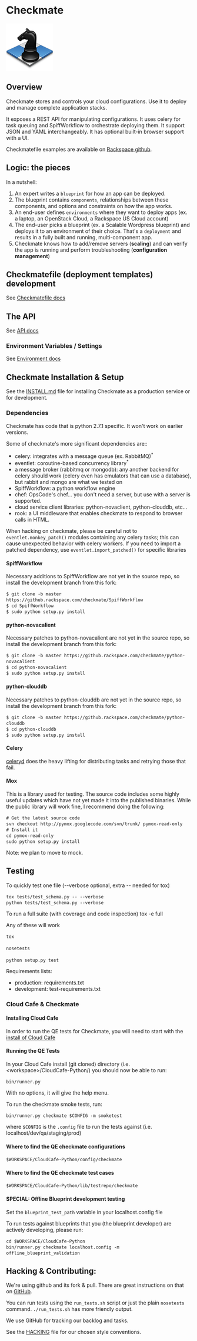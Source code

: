 # Checkmate
![Checkmate](docs/img/checkmate.png)

## Overview
Checkmate stores and controls your cloud configurations. Use it to deploy and manage complete application stacks.

It exposes a REST API for manipulating configurations. It uses celery for task queuing and SpiffWorkflow to orchestrate deploying them. It support JSON and YAML interchangeably. It has optional built-in browser support with a UI.

Checkmatefile examples are available on [Rackspace github](https://github.rackspace.com/Blueprints).

## Logic: the pieces
In a nutshell:

1. An expert writes a `blueprint` for how an app can be deployed.
2. The blueprint contains `components`, relationships between these components,
   and options and constraints on how the app works.
3. An end-user defines `environments` where they want to deploy apps (ex. a
   laptop, an OpenStack Cloud, a Rackspace US Cloud account)
4. The end-user picks a blueprint (ex. a Scalable Wordpress blueprint) and
   deploys it to an environment of their choice. That's a `deployment` and
   results in a fully built and running, multi-component app.
5. Checkmate knows how to add/remove servers (**scaling**) and can verify the
   app is running and perform troubleshooting (**configuration management**)

## Checkmatefile (deployment templates) development

See [Checkmatefile docs](docs/Checkmatefile.md)

## The API

See [API docs](docs/API.md)

### Environment Variables / Settings

See [Environment docs](docs/Environment.md)

## Checkmate Installation & Setup

See the [INSTALL.md](docs/INSTALL.md) file for installing Checkmate as a
production service or for development.

### Dependencies

Checkmate has code that is python 2.7.1 specific. It won't work on earlier versions.

Some of checkmate's more significant dependencies are::

- celery: integrates with a message queue (ex. RabbitMQ)<sup>*</sup>
- eventlet: coroutine-based concurrency library<sup>*</sup>
- a message broker (rabbitmq or mongodb): any another backend for celery should
  work (celery even has emulators that can use a database), but rabbit and mongo
  are what we tested on
- SpiffWorkflow: a python workflow engine
- chef: OpsCode's chef... you don't need a server, but use with a server is
  supported.
- cloud service client libraries: python-novaclient, python-clouddb, etc...
- rook: a UI middleware that enables checkmate to respond to browser calls in
  HTML.

When hacking on checkmate, please be careful not to `eventlet.monkey_patch()`
modules containing any celery tasks; this can cause unexpected behavior with
celery workers. If you need to import a patched dependency, use
`eventlet.import_patched()` for specific libraries

#### SpiffWorkflow
Necessary additions to SpiffWorkflow are not yet in the source repo, so install
the development branch from this fork:

    $ git clone -b master https://github.rackspace.com/checkmate/SpiffWorkflow
    $ cd SpiffWorkflow
    $ sudo python setup.py install

#### python-novacalient
Necessary patches to python-novacalient are not yet in the source repo, so
install the development branch from this fork:

    $ git clone -b master https://github.rackspace.com/checkmate/python-novacalient
    $ cd python-novacalient
    $ sudo python setup.py install

#### python-clouddb
Necessary patches to python-clouddb are not yet in the source repo, so install
the development branch from this fork:

    $ git clone -b master https://github.rackspace.com/checkmate/python-clouddb
    $ cd python-clouddb
    $ sudo python setup.py install

#### Celery

[celeryd](http://www.celeryproject.org/) does the heavy lifting for
distributing tasks and retrying those that fail.

#### Mox

This is a library used for testing. The source code includes some highly useful
updates which have not yet made it into the published binaries. While the public
library will work fine, I recommend doing the following:

    # Get the latest source code
    svn checkout http://pymox.googlecode.com/svn/trunk/ pymox-read-only
    # Install it
    cd pymox-read-only
    sudo python setup.py install

Note: we plan to move to mock.

## Testing

To quickly test one file (--verbose optional, extra -- needed for tox)

    tox tests/test_schema.py -- --verbose
    python tests/test_schema.py --verbose

To run a full suite (with coverage and code inspection)
    tox -e full

Any of these will work

    tox

    nosetests

    python setup.py test

Requirements lists:

- production: requirements.txt
- development: test-requirements.txt

### Cloud Cafe & Checkmate

#### Installing Cloud Cafe
In order to run the QE tests for Checkmate, you will need to start with the
[install of Cloud Cafe](https://github.rackspace.com/Cloud-QE/CloudCAFE-Python)

#### Running the QE Tests
In your Cloud Cafe install (git cloned) directory
(i.e. \<workspace\>/CloudCafe-Python/) you should now be able to run:

    bin/runner.py

With no options, it will give the help menu.

To run the checkmate smoke tests, run:

    bin/runner.py checkmate $CONFIG -m smoketest

where `$CONFIG` is the `.config` file to run the tests against
(i.e. localhost/dev/qa/staging/prod)

#### Where to find the QE checkmate configurations

    $WORKSPACE/CloudCafe-Python/config/checkmate

#### Where to find the QE checkmate test cases

    $WORKSPACE/CloudCafe-Python/lib/testrepo/checkmate

#### SPECIAL: Offline Blueprint development testing

Set the `blueprint_test_path` variable in your localhost.config file

To run tests against blueprints that you (the blueprint developer) are actively
developing, please run:

    cd $WORKSPACE/CloudCafe-Python
    bin/runner.py checkmate localhost.config -m offline_blueprint_validation

## Hacking & Contributing:

We're using github and its fork & pull. There are great instructions on that on
[GitHub](https://help.github.com/).

You can run tests using the `run_tests.sh` script or just the plain
`nosetests` command. `./run_tests.sh` has more friendly output.

We use GitHub for tracking our backlog and tasks.

See the [HACKING](HACKING.rst) file for our chosen style conventions.
